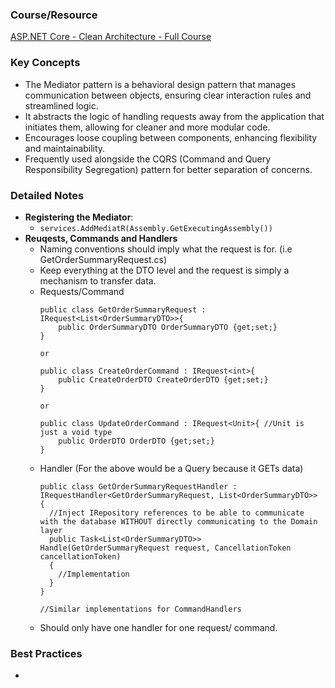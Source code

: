 ### **Course/Resource**  
[ASP.NET Core - Clean Architecture - Full Course](https://www.youtube.com/watch?v=gGa7SLk1-0Q)

### **Key Concepts**
- The Mediator pattern is a behavioral design pattern that manages communication between objects, ensuring clear interaction rules and streamlined logic. 
- It abstracts the logic of handling requests away from the application that initiates them, allowing for cleaner and more modular code.
- Encourages loose coupling between components, enhancing flexibility and maintainability.
- Frequently used alongside the CQRS (Command and Query Responsibility Segregation) pattern for better separation of concerns.

### **Detailed Notes**
- **Registering the Mediator**:
  - `services.AddMediatR(Assembly.GetExecutingAssembly())`
- **Reuqests, Commands and Handlers**
  - Naming conventions should imply what the request is for. (i.e GetOrderSummaryRequest.cs)
  - Keep everything at the DTO level and the request is simply a mechanism to transfer data.
  - Requests/Command
    ```
    public class GetOrderSummaryRequest : IRequest<List<OrderSummaryDTO>>{
        public OrderSummaryDTO OrderSummaryDTO {get;set;}
    }

    or

    public class CreateOrderCommand : IRequest<int>{
        public CreateOrderDTO CreateOrderDTO {get;set;}
    }

    or

    public class UpdateOrderCommand : IRequest<Unit>{ //Unit is just a void type
        public OrderDTO OrderDTO {get;set;}
    }
    ```
  - Handler (For the above would be a Query because it GETs data)
    ```
    public class GetOrderSummaryRequestHandler : IRequestHandler<GetOrderSummaryRequest, List<OrderSummaryDTO>>
    {
      //Inject IRepository references to be able to communicate with the database WITHOUT directly communicating to the Domain layer
      public Task<List<OrderSummaryDTO>> Handle(GetOrderSummaryRequest request, CancellationToken cancellationToken)
      {
        //Implementation
      }
    }

    //Similar implementations for CommandHandlers
    ``` 
  - Should only have one handler for one request/ command.

### **Best Practices**
- 
